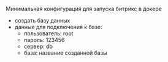 Минимальная конфигурация для запуска битрикс в докере

- создать базу данных
- данные для подключения к базе:
  - пользователь: root
  - пароль: 123456
  - сервер: db
  - база: название созданной базы